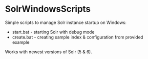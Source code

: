 # SolrWindowsScripts
Simple scripts to manage Solr instance startup on Windows:

- start.bat - starting Solr with debug mode
- create.bat - creating sample index & configuration from provided example

Works with newest versions of Solr (5 & 6).